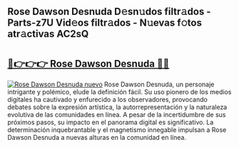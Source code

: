 ## Rose Dawson Desnuda D𝚎sn𝚞dos filtr𝚊dos - Parts-z7U Vid𝚎os filtr𝚊dos - N𝚞evas f𝚘tos atr𝚊ctivas AC2sQ

# <h2><a href="http://mb628w0.tromn.icu/?c=Rose+Dawson+Desnuda">🔗👉👉👉 Rose Dawson Desnuda 🔗🔗</a></h2>

[![Rose Dawson Desnuda nuevo](https://i.imgur.com/pEAQMta.gif)](http://mb628w0.tromn.icu/?c=Rose+Dawson+Desnuda)
Rose Dawson Desnuda, un personaje intrigante y polémico, elude la definición fácil. Su uso pionero de los medios digitales ha cautivado y enfurecido a los observadores, provocando debates sobre la expresión artística, la autorrepresentación y la naturaleza evolutiva de las comunidades en línea. A pesar de la incertidumbre de sus próximos pasos, su impacto en el panorama digital es significativo. La determinación inquebrantable y el magnetismo innegable impulsan a Rose Dawson Desnuda a nuevas alturas en la comunidad en línea.
